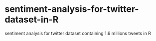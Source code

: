 # sentiment-analysis-for-twitter-dataset-in-R
sentiment analysis for twitter dataset containing 1.6 millions tweets in R
